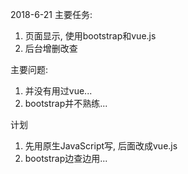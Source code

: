 2018-6-21
主要任务:
1. 页面显示, 使用bootstrap和vue.js
2. 后台增删改查

主要问题:
1. 并没有用过vue...
2. bootstrap并不熟练...

计划
1. 先用原生JavaScript写, 后面改成vue.js
2. bootstrap边查边用...
